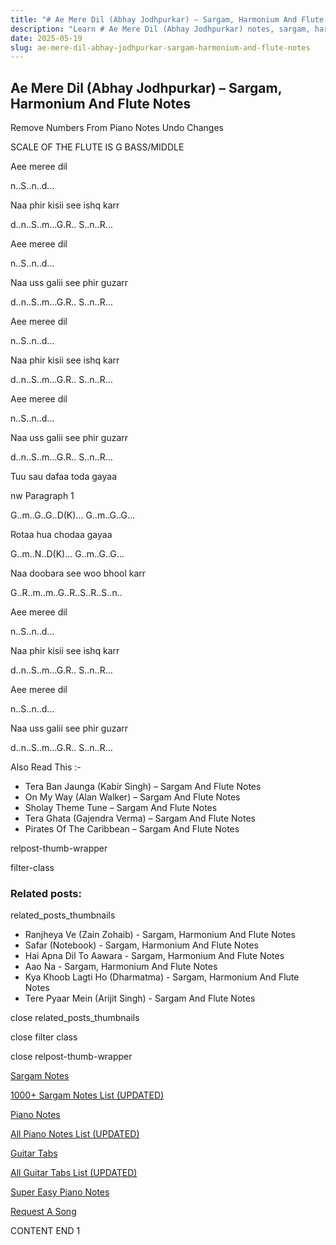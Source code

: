 ```yaml
---
title: "# Ae Mere Dil (Abhay Jodhpurkar) – Sargam, Harmonium And Flute Notes"
description: "Learn # Ae Mere Dil (Abhay Jodhpurkar) notes, sargam, harmonium notations and flute notes. Easy step-by-step tutorial for beginners."
date: 2025-05-19
slug: ae-mere-dil-abhay-jodhpurkar-sargam-harmonium-and-flute-notes
---
```


## Ae Mere Dil (Abhay Jodhpurkar) – Sargam, Harmonium And Flute Notes

Remove Numbers From Piano Notes
Undo Changes

SCALE OF THE FLUTE IS G BASS/MIDDLE

Aee meree dil

n..S..n..d…

Naa phir kisii see ishq karr

d..n..S..m…G.R.. S..n..R…

Aee meree dil

n..S..n..d…

Naa uss galii see phir guzarr

d..n..S..m…G.R.. S..n..R…

Aee meree dil

n..S..n..d…

Naa phir kisii see ishq karr

d..n..S..m…G.R.. S..n..R…

Aee meree dil

n..S..n..d…

Naa uss galii see phir guzarr

d..n..S..m…G.R.. S..n..R…

Tuu sau dafaa toda gayaa

nw Paragraph 1

G..m..G..G..D(K)… G..m..G..G…

Rotaa hua chodaa gayaa

G..m..N..D(K)… G..m..G..G…

Naa doobara see woo bhool karr

G..R..m..m..G..R..S..R..S..n..

Aee meree dil

n..S..n..d…

Naa phir kisii see ishq karr

d..n..S..m…G.R.. S..n..R…

Aee meree dil

n..S..n..d…

Naa uss galii see phir guzarr

d..n..S..m…G.R.. S..n..R…

Also Read This :-



* Tera Ban Jaunga (Kabir Singh) – Sargam And Flute Notes
* On My Way (Alan Walker) – Sargam And Flute Notes
* Sholay Theme Tune – Sargam And Flute Notes
* Tera Ghata (Gajendra Verma) – Sargam And Flute Notes
* Pirates Of The Caribbean – Sargam And Flute Notes

relpost-thumb-wrapper

filter-class

### Related posts:

related_posts_thumbnails

* Ranjheya Ve (Zain Zohaib) - Sargam, Harmonium And Flute Notes
* Safar (Notebook) - Sargam, Harmonium And Flute Notes
* Hai Apna Dil To Aawara - Sargam, Harmonium And Flute Notes
* Aao Na - Sargam, Harmonium And Flute Notes
* Kya Khoob Lagti Ho (Dharmatma) - Sargam, Harmonium And Flute Notes
* Tere Pyaar Mein (Arijit Singh) - Sargam And Flute Notes

close related_posts_thumbnails

close filter class

close relpost-thumb-wrapper

[Sargam Notes](/sargam-notes.html)

[1000+ Sargam Notes List (UPDATED)](/all-songs-list-sargam-notes.html)

[Piano Notes](/piano-notes.html)

[All Piano Notes List (UPDATED)](/all-songs-list-piano-notes.html)

[Guitar Tabs](/guitar-tabs.html)

[All Guitar Tabs List (UPDATED)](/all-songs-list-guitar-tabs.html)

[Super Easy Piano Notes](https://studywall.in/)

[Request A Song](/request-a-song.html)

CONTENT END 1

